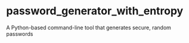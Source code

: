# password_generator_with_entropy
A Python-based command-line tool that generates secure, random passwords
